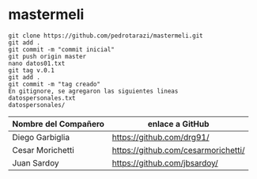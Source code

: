 # mastermeli
```shell
git clone https://github.com/pedrotarazi/mastermeli.git
git add .
git commit -m "commit inicial"
git push origin master
nano datos01.txt
git tag v.0.1
git add .
git commit -m "tag creado"
En gitignore, se agregaron las siguientes lineas
datospersonales.txt
datospersonales/
```

| Nombre del Compañero | enlace a GitHub |
| -------------- | ----------------- |
| Diego Garbiglia | https://github.com/drg91/ |
| Cesar Morichetti | https://github.com/cesarmorichetti/ |
| Juan Sardoy | https://github.com/jbsardoy/ |

